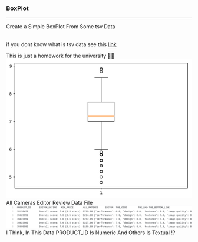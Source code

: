 ### BoxPlot 
---
Create a Simple BoxPlot From Some tsv Data <br><br>

if you dont know what is tsv data see this <a href="https://whatis.techtarget.com/fileformat/TSV-Tab-separated-values-file">link</a><br/>

This is just a homework for the university :grimacing::sweat: 
<img src="https://github.com/moeindal/BoxPlot/blob/master/venv/boxPlot"/>
<br/>
All Cameras Editor Review Data File
<img src="https://github.com/moeindal/BoxPlot/blob/master/venv/allCameras_editor_review.png" />
<br/>
I Think, In This Data PRODUCT_ID Is Numeric And Others Is Textual :interrobang:
